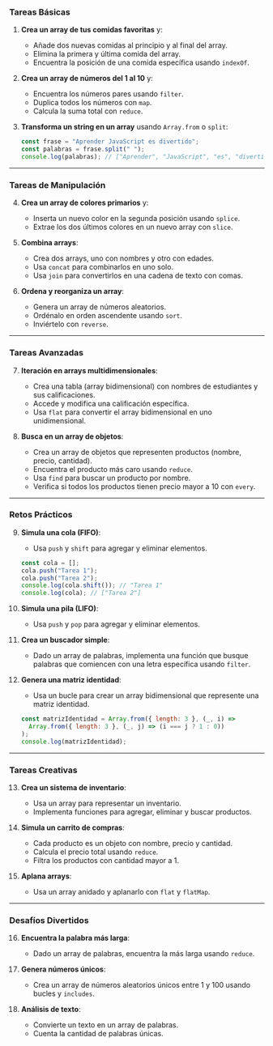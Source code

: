 ### **Tareas Básicas**
1. **Crea un array de tus comidas favoritas** y:
    - Añade dos nuevas comidas al principio y al final del array.
    - Elimina la primera y última comida del array.
    - Encuentra la posición de una comida específica usando `indexOf`.

2. **Crea un array de números del 1 al 10** y:
    - Encuentra los números pares usando `filter`.
    - Duplica todos los números con `map`.
    - Calcula la suma total con `reduce`.

3. **Transforma un string en un array** usando `Array.from` o `split`:
   ```javascript
   const frase = "Aprender JavaScript es divertido";
   const palabras = frase.split(" ");
   console.log(palabras); // ["Aprender", "JavaScript", "es", "divertido"]
   ```

---

### **Tareas de Manipulación**
4. **Crea un array de colores primarios** y:
    - Inserta un nuevo color en la segunda posición usando `splice`.
    - Extrae los dos últimos colores en un nuevo array con `slice`.

5. **Combina arrays**:
    - Crea dos arrays, uno con nombres y otro con edades.
    - Usa `concat` para combinarlos en uno solo.
    - Usa `join` para convertirlos en una cadena de texto con comas.

6. **Ordena y reorganiza un array**:
    - Genera un array de números aleatorios.
    - Ordénalo en orden ascendente usando `sort`.
    - Inviértelo con `reverse`.

---

### **Tareas Avanzadas**
7. **Iteración en arrays multidimensionales**:
    - Crea una tabla (array bidimensional) con nombres de estudiantes y sus calificaciones.
    - Accede y modifica una calificación específica.
    - Usa `flat` para convertir el array bidimensional en uno unidimensional.

8. **Busca en un array de objetos**:
    - Crea un array de objetos que representen productos (nombre, precio, cantidad).
    - Encuentra el producto más caro usando `reduce`.
    - Usa `find` para buscar un producto por nombre.
    - Verifica si todos los productos tienen precio mayor a 10 con `every`.

---

### **Retos Prácticos**
9. **Simula una cola (FIFO)**:
    - Usa `push` y `shift` para agregar y eliminar elementos.
    ```javascript
    const cola = [];
    cola.push("Tarea 1");
    cola.push("Tarea 2");
    console.log(cola.shift()); // "Tarea 1"
    console.log(cola); // ["Tarea 2"]
    ```

10. **Simula una pila (LIFO)**:
    - Usa `push` y `pop` para agregar y eliminar elementos.

11. **Crea un buscador simple**:
    - Dado un array de palabras, implementa una función que busque palabras que comiencen con una letra específica usando `filter`.

12. **Genera una matriz identidad**:
    - Usa un bucle para crear un array bidimensional que represente una matriz identidad.
    ```javascript
    const matrizIdentidad = Array.from({ length: 3 }, (_, i) =>
      Array.from({ length: 3 }, (_, j) => (i === j ? 1 : 0))
    );
    console.log(matrizIdentidad);
    ```

---

### **Tareas Creativas**
13. **Crea un sistema de inventario**:
    - Usa un array para representar un inventario.
    - Implementa funciones para agregar, eliminar y buscar productos.

14. **Simula un carrito de compras**:
    - Cada producto es un objeto con nombre, precio y cantidad.
    - Calcula el precio total usando `reduce`.
    - Filtra los productos con cantidad mayor a 1.

15. **Aplana arrays**:
    - Usa un array anidado y aplanarlo con `flat` y `flatMap`.

---

### **Desafíos Divertidos**
16. **Encuentra la palabra más larga**:
    - Dado un array de palabras, encuentra la más larga usando `reduce`.

17. **Genera números únicos**:
    - Crea un array de números aleatorios únicos entre 1 y 100 usando bucles y `includes`.

18. **Análisis de texto**:
    - Convierte un texto en un array de palabras.
    - Cuenta la cantidad de palabras únicas.